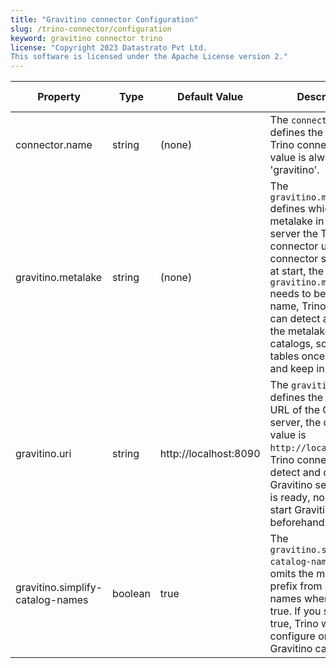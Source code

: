 ```yaml
---
title: "Gravitino connector Configuration"
slug: /trino-connector/configuration
keyword: gravitino connector trino
license: "Copyright 2023 Datastrato Pvt Ltd.
This software is licensed under the Apache License version 2."
---
```


| Property                          | Type    | Default Value         | Description                                                                                                                                                                                                                                                                                                         | Required | Since Version |
|-----------------------------------|---------|-----------------------|---------------------------------------------------------------------------------------------------------------------------------------------------------------------------------------------------------------------------------------------------------------------------------------------------------------------|----------|---------------|
| connector.name                    | string  | (none)                | The `connector.name` defines the name of Trino connector, this value is always 'gravitino'.                                                                                                                                                                                                                         | Yes      | 0.2.0         |
| gravitino.metalake                | string  | (none)                | The `gravitino.metalake` defines which metalake in Gravitino server the Trino connector uses. Trino connector should set it at start, the value of `gravitino.metalake` needs to be a valid name, Trino connector can detect and load the metalake with catalogs, schemas and tables once created and keep in sync. | Yes      | 0.2.0         |
| gravitino.uri                     | string  | http://localhost:8090 | The `gravitino.uri` defines the connection URL of the Gravitino server, the default value is `http://localhost:8090`. Trino connector can detect and connect to Gravitino server once it is ready, no need to start Gravitino server beforehand.                                                                    | Yes      | 0.2.0         |
| gravitino.simplify-catalog-names  | boolean | true                  | The `gravitino.simplify-catalog-names` setting omits the metalake prefix from catalog names when set to true. If you set it to true, Trino will configure only one Gravitino catalog.                                                                                                                               | NO       | 0.5.0         |
